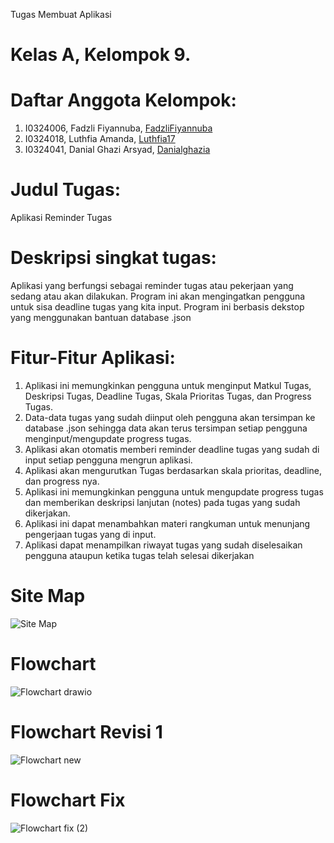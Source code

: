 Tugas Membuat Aplikasi 
# Kelas A, Kelompok 9.
# Daftar Anggota Kelompok:
1. I0324006, Fadzli Fiyannuba, [FadzliFiyannuba](https://github.com/FadzliFiyannuba)
2. I0324018, Luthfia Amanda, [Luthfia17](https://github.com/Luthfia17)
3. I0324041, Danial Ghazi Arsyad, [Danialghazia](https://github.com/Danialghazia)

# Judul Tugas:
Aplikasi Reminder Tugas 

# Deskripsi singkat tugas:
Aplikasi yang berfungsi sebagai reminder tugas atau pekerjaan yang sedang atau akan dilakukan. ⁠Program ini akan mengingatkan pengguna untuk sisa deadline tugas yang kita input. Program ini berbasis dekstop yang menggunakan bantuan database .json

# Fitur-Fitur Aplikasi: 
1. Aplikasi ini memungkinkan pengguna untuk menginput Matkul Tugas, Deskripsi Tugas, Deadline Tugas, Skala Prioritas Tugas, dan Progress Tugas.
2. Data-data tugas yang sudah diinput oleh pengguna akan tersimpan ke database .json sehingga data akan terus tersimpan setiap pengguna menginput/mengupdate progress tugas.
3. Aplikasi akan otomatis memberi reminder deadline tugas yang sudah di input setiap pengguna mengrun aplikasi.
4. Aplikasi akan mengurutkan Tugas berdasarkan skala prioritas, deadline, dan progress nya.
5. Aplikasi ini memungkinkan pengguna untuk mengupdate progress tugas dan memberikan deskripsi lanjutan (notes) pada tugas yang sudah dikerjakan.
6. Aplikasi ini dapat menambahkan materi rangkuman untuk menunjang pengerjaan tugas yang di input.
7. Aplikasi dapat menampilkan riwayat tugas yang sudah diselesaikan pengguna ataupun ketika tugas telah selesai dikerjakan

# Site Map
![Site Map](https://github.com/user-attachments/assets/6cbb5a2a-ceb1-4815-a782-3ba3bab21b41)

# Flowchart
![Flowchart drawio](https://github.com/user-attachments/assets/5d50d945-b61d-4ad7-a1b8-c017be748293)

# Flowchart Revisi 1
![Flowchart new](https://github.com/user-attachments/assets/5b050668-dab6-4496-a826-42ae485f6302)


# Flowchart Fix
![Flowchart fix (2)](https://github.com/user-attachments/assets/7005a8ff-97a5-429b-8893-3842dfcb3c59)


